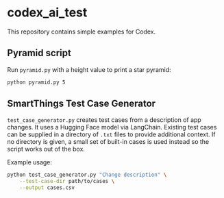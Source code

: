 # codex_ai_test

This repository contains simple examples for Codex.

## Pyramid script

Run `pyramid.py` with a height value to print a star pyramid:

```bash
python pyramid.py 5
```

## SmartThings Test Case Generator

`test_case_generator.py` creates test cases from a description of app changes. It
uses a Hugging Face model via LangChain. Existing test cases can be supplied in
a directory of `.txt` files to provide additional context. If no directory is
given, a small set of built-in cases is used instead so the script works out of
the box.

Example usage:

```bash
python test_case_generator.py "Change description" \
    --test-case-dir path/to/cases \
    --output cases.csv
```
